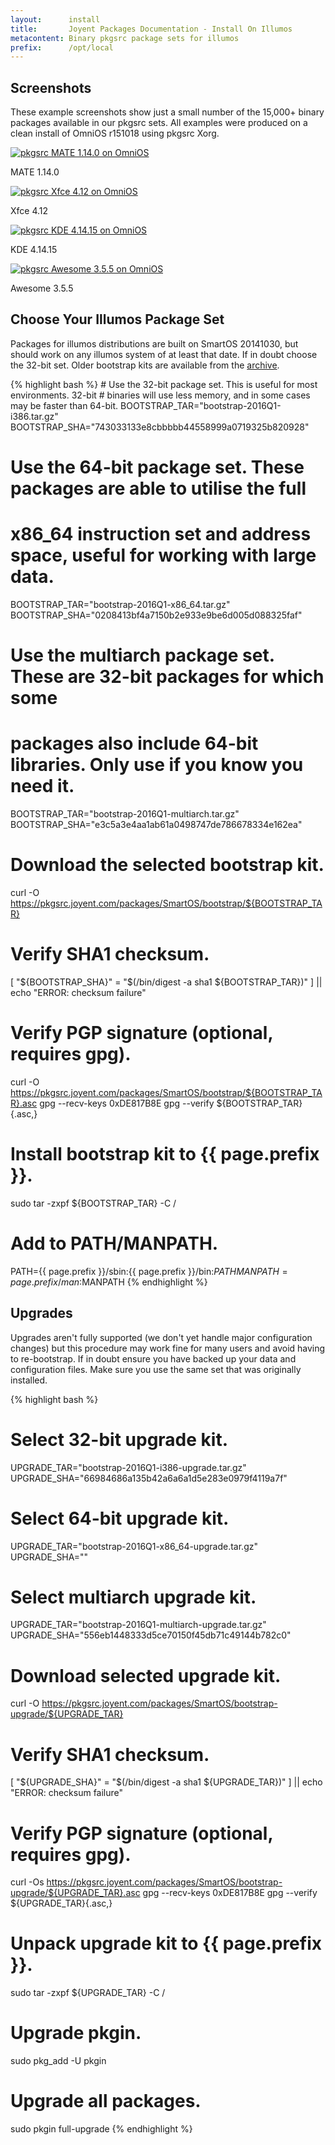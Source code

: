 ```yaml
---
layout:      install
title:       Joyent Packages Documentation - Install On Illumos
metacontent: Binary pkgsrc package sets for illumos
prefix:      /opt/local
---
```


<div class="container">
	<div class="row">
		<div class="col-md-12">
			<h2 class="text-center">Screenshots</h2>
		</div>
	</div>
	<div class="row">
		<div class="col-md-10 col-md-offset-1">
			<p class="lead">
				These example screenshots show just a small number of the 15,000+ binary packages available in our
				pkgsrc sets.  All examples were produced on a clean install of OmniOS r151018 using pkgsrc Xorg.
			</p>
		</div>
	</div>
	<div class="row">
		<div class="col-md-3">
			<a href="/img/illumos-desktop-mate.png">
				<img alt="pkgsrc MATE 1.14.0 on OmniOS" src="/img/illumos-desktop-mate-small.png" class="img-responsive">
			</a>
			<p class="small text-center">
				MATE 1.14.0
			</p>
		</div>
		<div class="col-md-3">
			<a href="/img/illumos-desktop-xfce.png">
				<img alt="pkgsrc Xfce 4.12 on OmniOS" src="/img/illumos-desktop-xfce-small.png" class="img-responsive">
			</a>
			<p class="small text-center">
				Xfce 4.12
			</p>
		</div>
		<div class="col-md-3">
			<a href="/img/illumos-desktop-kde4.png">
				<img alt="pkgsrc KDE 4.14.15 on OmniOS" src="/img/illumos-desktop-kde4-small.png" class="img-responsive">
			</a>
			<p class="small text-center">
				KDE 4.14.15
			</p>
		</div>
		<div class="col-md-3">
			<a href="/img/illumos-desktop-awesome.png">
				<img alt="pkgsrc Awesome 3.5.5 on OmniOS" src="/img/illumos-desktop-awesome-small.png" class="img-responsive">
			</a>
			<p class="small text-center">
				Awesome 3.5.5
			</p>
		</div>
	</div>
	<div class="row">
		<div class="col-md-10 col-md-offset-1">
			<h2 class="text-center">Choose Your Illumos Package Set</h2>
		</div>
	</div>
	<div class="row">
		<div class="col-md-10 col-md-offset-1">
			<p class="lead">
				Packages for illumos distributions are built on SmartOS 20141030, but should work on any illumos
				system of at least that date.  If in doubt choose the 32-bit set.  Older bootstrap kits are
				available from the <a href="https://pkgsrc.joyent.com/packages/SmartOS/bootstrap/">archive</a>.
			</p>
		</div>
	</div>
	<div class="row">
		<div class="col-md-12">
{% highlight bash %}
# Use the 32-bit package set.  This is useful for most environments.  32-bit
# binaries will use less memory, and in some cases may be faster than 64-bit.
BOOTSTRAP_TAR="bootstrap-2016Q1-i386.tar.gz"
BOOTSTRAP_SHA="743033133e8cbbbbb44558999a0719325b820928"

# Use the 64-bit package set.  These packages are able to utilise the full
# x86_64 instruction set and address space, useful for working with large data.
BOOTSTRAP_TAR="bootstrap-2016Q1-x86_64.tar.gz"
BOOTSTRAP_SHA="0208413bf4a7150b2e933e9be6d005d088325faf"

# Use the multiarch package set.  These are 32-bit packages for which some
# packages also include 64-bit libraries.  Only use if you know you need it.
BOOTSTRAP_TAR="bootstrap-2016Q1-multiarch.tar.gz"
BOOTSTRAP_SHA="e3c5a3e4aa1ab61a0498747de786678334e162ea"

# Download the selected bootstrap kit.
curl -O https://pkgsrc.joyent.com/packages/SmartOS/bootstrap/${BOOTSTRAP_TAR}

# Verify SHA1 checksum.
[ "${BOOTSTRAP_SHA}" = "$(/bin/digest -a sha1 ${BOOTSTRAP_TAR})" ] || echo "ERROR: checksum failure"

# Verify PGP signature (optional, requires gpg).
curl -O https://pkgsrc.joyent.com/packages/SmartOS/bootstrap/${BOOTSTRAP_TAR}.asc
gpg --recv-keys 0xDE817B8E
gpg --verify ${BOOTSTRAP_TAR}{.asc,}

# Install bootstrap kit to {{ page.prefix }}.
sudo tar -zxpf ${BOOTSTRAP_TAR} -C /

# Add to PATH/MANPATH.
PATH={{ page.prefix }}/sbin:{{ page.prefix }}/bin:$PATH
MANPATH={{ page.prefix }}/man:$MANPATH
{% endhighlight %}
		</div>
	</div>
	<div class="row">
		<div class="col-md-10 col-md-offset-1">
			<h2 class="text-center">Upgrades</h2>
		</div>
	</div>
	<div class="row">
		<div class="col-md-10 col-md-offset-1">
			<p class="lead">
				Upgrades aren't fully supported (we don't yet handle major configuration changes) but this
				procedure may work fine for many users and avoid having to re-bootstrap.  If in doubt ensure
				you have backed up your data and configuration files.  Make sure you use the same set that
				was originally installed.
			</p>
		</div>
	</div>
	<div class="row">
		<div class="col-md-12">
{% highlight bash %}
# Select 32-bit upgrade kit.
UPGRADE_TAR="bootstrap-2016Q1-i386-upgrade.tar.gz"
UPGRADE_SHA="66984686a135b42a6a6a1d5e283e0979f4119a7f"

# Select 64-bit upgrade kit.
UPGRADE_TAR="bootstrap-2016Q1-x86_64-upgrade.tar.gz"
UPGRADE_SHA=""

# Select multiarch upgrade kit.
UPGRADE_TAR="bootstrap-2016Q1-multiarch-upgrade.tar.gz"
UPGRADE_SHA="556eb1448333d5ce70150f45db71c49144b782c0"

# Download selected upgrade kit.
curl -O https://pkgsrc.joyent.com/packages/SmartOS/bootstrap-upgrade/${UPGRADE_TAR}

# Verify SHA1 checksum.
[ "${UPGRADE_SHA}" = "$(/bin/digest -a sha1 ${UPGRADE_TAR})" ] || echo "ERROR: checksum failure"

# Verify PGP signature (optional, requires gpg).
curl -Os https://pkgsrc.joyent.com/packages/SmartOS/bootstrap-upgrade/${UPGRADE_TAR}.asc
gpg --recv-keys 0xDE817B8E
gpg --verify ${UPGRADE_TAR}{.asc,}

# Unpack upgrade kit to {{ page.prefix }}.
sudo tar -zxpf ${UPGRADE_TAR} -C /

# Upgrade pkgin.
sudo pkg_add -U pkgin

# Upgrade all packages.
sudo pkgin full-upgrade
{% endhighlight %}
		</div>
	</div>
</div>

